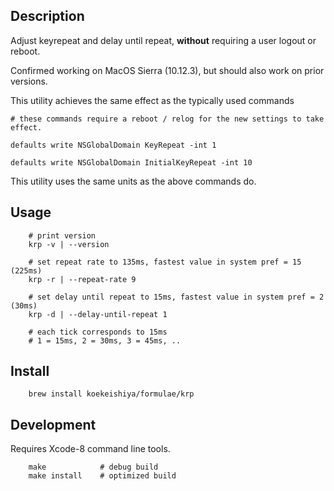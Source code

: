 ## Description

Adjust keyrepeat and delay until repeat, **without** requiring a user logout or reboot.

Confirmed working on MacOS Sierra (10.12.3), but should also work on prior versions.

This utility achieves the same effect as the typically used commands

```
# these commands require a reboot / relog for the new settings to take effect.

defaults write NSGlobalDomain KeyRepeat -int 1

defaults write NSGlobalDomain InitialKeyRepeat -int 10

```

This utility uses the same units as the above commands do.

## Usage
```
    # print version
    krp -v | --version

    # set repeat rate to 135ms, fastest value in system pref = 15 (225ms)
    krp -r | --repeat-rate 9

    # set delay until repeat to 15ms, fastest value in system pref = 2 (30ms)
    krp -d | --delay-until-repeat 1

    # each tick corresponds to 15ms
    # 1 = 15ms, 2 = 30ms, 3 = 45ms, ..
```

## Install
```
    brew install koekeishiya/formulae/krp
```

## Development

Requires Xcode-8 command line tools.

```
    make            # debug build
    make install    # optimized build
```
